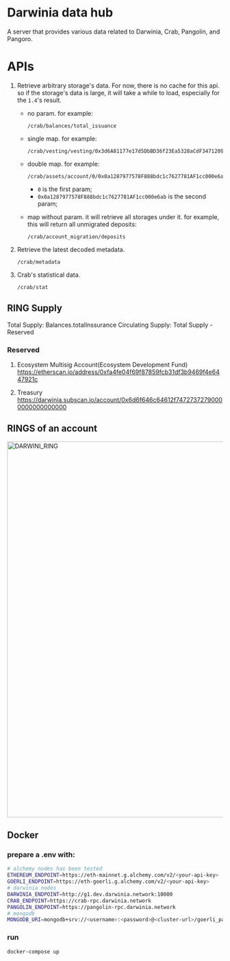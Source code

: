 # Darwinia data hub

A server that provides various data related to Darwinia, Crab, Pangolin, and Pangoro.

# APIs

1. Retrieve arbitrary storage's data. For now, there is no cache for this api. so if the storage's data is large, it will take a while to load, especially for the `1.4`'s result.

   - no param. for example:

     ```
     /crab/balances/total_issuance
     ```

   - single map. for example:

     ```
     /crab/vesting/vesting/0x3d6A81177e17d5DbBD36f23Ea5328aCdF3471209
     ```

   - double map. for example:

     ```
     /crab/assets/account/0/0x0a1287977578F888bdc1c7627781AF1cc000e6ab
     ```

     - `0` is the first param;
     - `0x0a1287977578F888bdc1c7627781AF1cc000e6ab` is the second param;

   - map without param. it will retrieve all storages under it. for example, this will return all unmigrated deposits:
     ```
     /crab/account_migration/deposits
     ```

2. Retrieve the latest decoded metadata.

   ```
   /crab/metadata
   ```

3. Crab's statistical data.
   ```
   /crab/stat
   ```

## RING Supply

Total Supply: Balances.totalInssurance
Circulating Supply: Total Supply - Reserved

### Reserved

1. Ecosystem Multisig Account(Ecosystem Development Fund)  
   https://etherscan.io/address/0xfa4fe04f69f87859fcb31df3b9469f4e6447921c
   
2. Treasury  
   https://darwinia.subscan.io/account/0x6d6f646c64612f74727372790000000000000000

## RINGS of an account

<img width="878" alt="DARWINI_RING" src="https://user-images.githubusercontent.com/1608576/232960651-4fba7c92-4c8f-4420-be36-1cc4d14974bc.png">

## Docker

### prepare a .env with:

```bash
# alchemy nodes has been tested
ETHEREUM_ENDPOINT=https://eth-mainnet.g.alchemy.com/v2/<your-api-key>
GOERLI_ENDPOINT=https://eth-goerli.g.alchemy.com/v2/<your-api-key>
# darwinia nodes
DARWINIA_ENDPOINT=http://g1.dev.darwinia.network:10000
CRAB_ENDPOINT=https://crab-rpc.darwinia.network
PANGOLIN_ENDPOINT=https://pangolin-rpc.darwinia.network
# mongodb
MONGODB_URI=mongodb+srv://<username>:<password>@<cluster-url>/goerli_pangolin?retryWrites=true&w=majority
```

### run

```bash
docker-compose up
```
